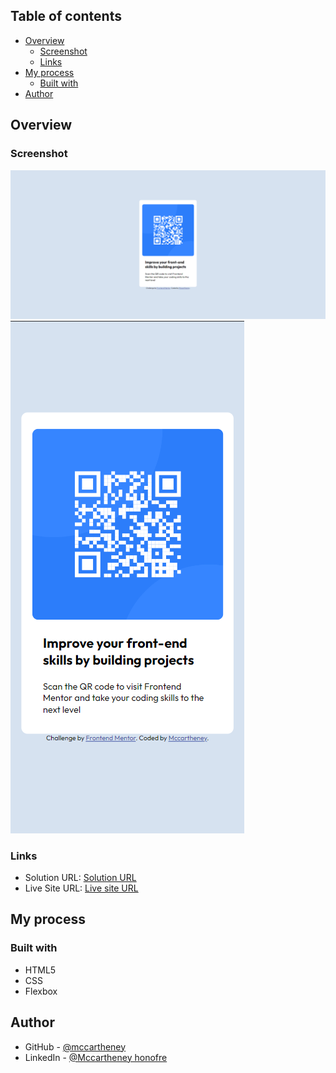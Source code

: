 ## Table of contents

- [Overview](#overview)
  - [Screenshot](#screenshot)
  - [Links](#links)
- [My process](#my-process)
  - [Built with](#built-with)
- [Author](#author)


## Overview

### Screenshot

![](./src/screenShots/desktop.png)
![](./src/screenShots/mobile.png)


### Links

- Solution URL: [Solution URL](https://github.com/mccartheney/QR-code-component)
- Live Site URL: [Live site URL](https://strong-quokka-bce087.netlify.app/)

## My process

### Built with

- HTML5
- CSS
- Flexbox

## Author

- GitHub - [@mccartheney](https://github.com/mccartheney)
- LinkedIn - [@Mccartheney honofre](https://www.linkedin.com/in/mccartheney-honofre-892709292/)